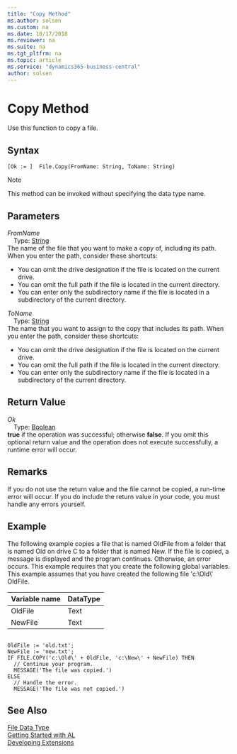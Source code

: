 ```yaml
---
title: "Copy Method"
ms.author: solsen
ms.custom: na
ms.date: 10/17/2018
ms.reviewer: na
ms.suite: na
ms.tgt_pltfrm: na
ms.topic: article
ms.service: "dynamics365-business-central"
author: solsen
---
```

[//]: # (START>DO_NOT_EDIT)
[//]: # (IMPORTANT:Do not edit any of the content between here and the END>DO_NOT_EDIT.)
[//]: # (Any modifications should be made in the .xml files in the ModernDev repo.)
# Copy Method
Use this function to copy a file.

## Syntax
```
[Ok := ]  File.Copy(FromName: String, ToName: String)
```
> [!NOTE]  
> This method can be invoked without specifying the data type name.  
## Parameters
*FromName*  
&emsp;Type: [String](../string/string-data-type.md)  
The name of the file that you want to make a copy of, including its path. When you enter the path, consider these shortcuts:
-   You can omit the drive designation if the file is located on the current drive.
-   You can omit the full path if the file is located in the current directory.
-   You can enter only the subdirectory name if the file is located in a subdirectory of the current directory.
          
*ToName*  
&emsp;Type: [String](../string/string-data-type.md)  
The name that you want to assign to the copy that includes its path. When you enter the path, consider these shortcuts:
-   You can omit the drive designation if the file is located on the current drive.
-   You can omit the full path if the file is located in the current directory.
-   You can enter only the subdirectory name if the file is located in a subdirectory of the current directory.
          


## Return Value
*Ok*  
&emsp;Type: [Boolean](../boolean/boolean-data-type.md)  
**true** if the operation was successful; otherwise **false**.  If you omit this optional return value and the operation does not execute successfully, a runtime error will occur.    


[//]: # (IMPORTANT: END>DO_NOT_EDIT)

## Remarks  
 If you do not use the return value and the file cannot be copied, a run-time error will occur. If you do include the return value in your code, you must handle any errors yourself.  
  
## Example  
 The following example copies a file that is named OldFile from a folder that is named Old on drive C to a folder that is named New. If the file is copied, a message is displayed and the program continues. Otherwise, an error occurs. This example requires that you create the following global variables. This example assumes that you have created the following file 'c:\\Old\\' OldFile.  
  
|Variable name|DataType|  
|-------------------|--------------|  
|OldFile|Text|  
|NewFile|Text|  
  
```  
  
OldFile := 'old.txt';  
NewFile := 'new.txt';  
IF FILE.COPY('c:\Old\' + OldFile, 'c:\New\' + NewFile) THEN  
  // Continue your program.  
  MESSAGE('The file was copied.')  
ELSE  
  // Handle the error.  
  MESSAGE('The file was not copied.')  
```  
  

## See Also
[File Data Type](file-data-type.md)  
[Getting Started with AL](../devenv-get-started.md)  
[Developing Extensions](../devenv-dev-overview.md)